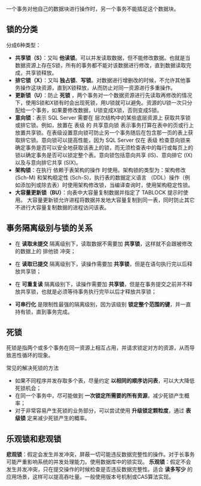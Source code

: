 一个事务对他自己的数据块进行操作时，另一个事务不能插足这个数据块。

## 锁的分类

分成6种类型：
- **共享锁（S）**：又叫 **他读锁**。可以并发读取数据，但不能修改数据。也就是当数据资源上存在S锁，所有的事务都不能对该数据进行修改，直到数据读取完成，共享锁释放。
- **排它锁（X）**：又叫 **独占锁**、**写锁**。对数据进行增删改的时候，不允许其他事务操作这块资源，直到X锁释放，从而防止对同一资源进行多重操作。
- **更新锁（U）**：防止 **死锁** ，两个事务对一个数据资源进行先读取再修改的情况下，使用S锁和X锁有时会出现死锁，用U锁就可以避免。资源的U锁一次只分配给一个事务，如果要修改数据，U锁变成X锁，否则变成S锁。
- **意向锁**：表示 SQL Server 需要在 层次结构中的某些底层资源上 获取共享锁或排它锁。例如，放置在 表级 的 共享意向锁 表示事务打算在表中的页或行上放置共享锁。在表级设置意向锁可防止另一个事务随后在包含那一页的表上获取排它锁。意向锁可以提高性能，因为 SQL Server 仅在 表级 检查意向锁来确定事务是否可以安全地获取该表上的锁，而无须检查表中的每行或每页上的锁以确定事务是否可以锁定整个表。意向锁包括意向共享 (IS)、意向排它 (IX) 以及与意向排它共享 (SIX)。
- **架构锁**：在执行 依赖于表架构的操作 时使用。架构锁的类型为：架构修改 (Sch-M) 和架构稳定性 (Sch-S)，执行表的数据定义语言 （DDL）操作（例如添加列或除去表）时使用架构修改锁，当编译查询时，使用架构稳定性锁。
- **大容量更新锁（BU）**：向表中大容量复制数据并指定了 TABLOCK 提示时使用。 大容量更新锁允许进程将数据并发地大容量复制到同一表，同时防止其它不进行大容量复制数据的进程访问该表。

## 事务隔离级别与锁的关系

- 在 **读取未提交** 隔离级别下，读取数据不需要加 **共享锁**，这样就不会跟被修改的数据上的 排他锁 冲突；

- 在 **读取已提交** 隔离级别下，读操作需要加 **共享锁**，但是在语句执行完以后释放共享锁；

- 在 **可重复读** 隔离级别下，读操作需要加 **共享锁**，但是在事务提交之前并不释放共享锁，也就是必须等待事务执行完毕以后才释放共享锁；

- **可串行化** 是限制性最强的隔离级别，因为该级别 **锁定整个范围的键**，并一直持有锁，直到事务完成。

## 死锁

死锁是指两个或多个事务在同一资源上相互占用，并请求锁定对方的资源，从而导致恶性循环的现象。

常见的解决死锁的方法

- 如果不同程序并发存取多个表，尽量约定 **以相同的顺序访问表**，可以大大降低死锁机会；
- 在同一个事务中，尽可能做到 **一次锁定所需要的所有资源**，减少死锁产生概率；
- 对于非常容易产生死锁的业务部分，可以尝试使用 **升级锁定颗粒度**，通过 **表级锁** 定来减少死锁产生的概率。

## 乐观锁和悲观锁

**悲观锁**：假定会发生并发冲突，屏蔽一切可能违反数据完整性的操作。对于长事务可能严重影响系统的并发处理能力。使用数据库中的锁实现。
**乐观锁**：假定不会发生并发冲突，只在提交操作的时候检查是否违反数据完整性。适合 **读多写少** 的应用场景，这样可以提高吞吐量。一般使用版本号机制或CAS算法实现。